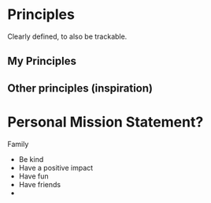 # Principles
Clearly defined, to also be trackable.

## My Principles

## Other principles (inspiration)


# Personal Mission Statement?
Family
- Be kind
- Have a positive impact
- Have fun
- Have friends 
- 

